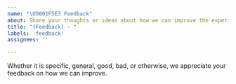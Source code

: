 ```yaml
---
name: "\U0001F5E3 Feedback"
about: Share your thoughts or ideas about how we can improve the experience.
title: "[Feedback] - "
labels: 'feedback'
assignees: ''

---
```


Whether it is specific, general, good, bad, or otherwise, we appreciate your feedback on how we can improve.
